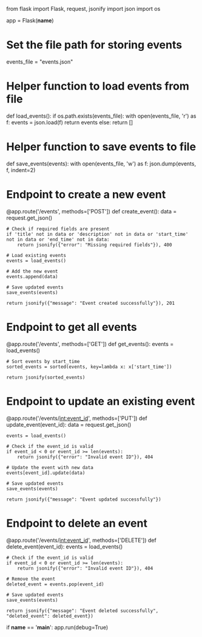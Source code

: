 from flask import Flask, request, jsonify
import json
import os

app = Flask(__name__)

# Set the file path for storing events
events_file = "events.json"

# Helper function to load events from file
def load_events():
    if os.path.exists(events_file):
        with open(events_file, 'r') as f:
            events = json.load(f)
        return events
    else:
        return []

# Helper function to save events to file
def save_events(events):
    with open(events_file, 'w') as f:
        json.dump(events, f, indent=2)

# Endpoint to create a new event
@app.route('/events', methods=['POST'])
def create_event():
    data = request.get_json()

    # Check if required fields are present
    if 'title' not in data or 'description' not in data or 'start_time' not in data or 'end_time' not in data:
        return jsonify({"error": "Missing required fields"}), 400

    # Load existing events
    events = load_events()

    # Add the new event
    events.append(data)

    # Save updated events
    save_events(events)

    return jsonify({"message": "Event created successfully"}), 201

# Endpoint to get all events
@app.route('/events', methods=['GET'])
def get_events():
    events = load_events()

    # Sort events by start_time
    sorted_events = sorted(events, key=lambda x: x['start_time'])

    return jsonify(sorted_events)

# Endpoint to update an existing event
@app.route('/events/<int:event_id>', methods=['PUT'])
def update_event(event_id):
    data = request.get_json()

    events = load_events()

    # Check if the event_id is valid
    if event_id < 0 or event_id >= len(events):
        return jsonify({"error": "Invalid event ID"}), 404

    # Update the event with new data
    events[event_id].update(data)

    # Save updated events
    save_events(events)

    return jsonify({"message": "Event updated successfully"})

# Endpoint to delete an event
@app.route('/events/<int:event_id>', methods=['DELETE'])
def delete_event(event_id):
    events = load_events()

    # Check if the event_id is valid
    if event_id < 0 or event_id >= len(events):
        return jsonify({"error": "Invalid event ID"}), 404

    # Remove the event
    deleted_event = events.pop(event_id)

    # Save updated events
    save_events(events)

    return jsonify({"message": "Event deleted successfully", "deleted_event": deleted_event})

if __name__ == '__main__':
    app.run(debug=True)
